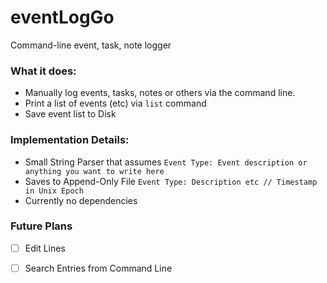 # eventLogGo
Command-line event, task, note logger


### What it does:

- Manually log events, tasks, notes or others via the command line.
- Print a list of events (etc) via ```list``` command
- Save event list to Disk

### Implementation Details:
- Small String Parser that assumes
  ```Event Type: Event description or anything you want to write here```
- Saves to Append-Only File
  ```Event Type: Description etc // Timestamp in Unix Epoch```
- Currently no dependencies

### Future Plans

- [ ] Edit Lines

- [ ] Search Entries from Command Line
